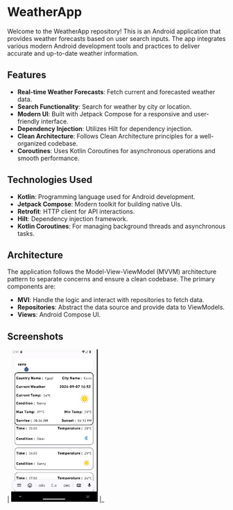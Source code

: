 # WeatherApp
Welcome to the WeatherApp repository! This is an Android application that provides weather forecasts based on user search inputs. The app integrates various modern Android development tools and practices to deliver accurate and up-to-date weather information.

## Features

- **Real-time Weather Forecasts**: Fetch current and forecasted weather data.
- **Search Functionality**: Search for weather by city or location.
- **Modern UI**: Built with Jetpack Compose for a responsive and user-friendly interface.
- **Dependency Injection**: Utilizes Hilt for dependency injection.
- **Clean Architecture**: Follows Clean Architecture principles for a well-organized codebase.
- **Coroutines**: Uses Kotlin Coroutines for asynchronous operations and smooth performance.

## Technologies Used

- **Kotlin**: Programming language used for Android development.
- **Jetpack Compose**: Modern toolkit for building native UIs.
- **Retrofit**: HTTP client for API interactions.
- **Hilt**: Dependency injection framework.
- **Kotlin Coroutines**: For managing background threads and asynchronous tasks.



## Architecture

The application follows the Model-View-ViewModel (MVVM) architecture pattern to separate concerns and ensure a clean codebase. The primary components are:

- **MVI**: Handle the logic and interact with repositories to fetch data.
- **Repositories**: Abstract the data source and provide data to ViewModels.
- **Views**: Android Compose UI.

## Screenshots
| <img src="screenshots/1.JPG" width=200/> |_



